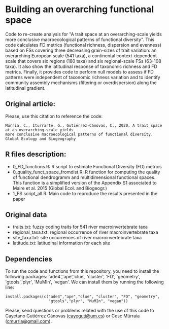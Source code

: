 # Building an overarching functional space

Code to re-create analysis for "A trait space at an overarching-scale yields more conclusive macroecological patterns of functional diversity". This code calculates FD metrics (functional richness, dispersion and evenness) based on FSs covering three decreasing grain-sizes of trait variation: an overarching European scale (541 taxa), a continental context-dependent scale that covers six regions (180 taxa) and six regional-scale FSs (63-108 taxa). It also show the latitudinal response of taxonomic richness and FD metrics. Finally, it provides code to perform null models to assess if FD patterns were independent of taxonomic richness variation and to identify community assembly mechanisms (filtering or overdispersion) along the latitudinal gradient.

## Original article:

Please, use this citation to reference the code:

```
Múrria, C., Iturrarte, G., Gutiérrez-Cánovas, C., 2020. A trait space at an overarching-scale yields 
more conclusive macroecological patterns of functional diversity. Global Ecology and Biogeography
```

## R files description:

* 0_FD_functions.R: R script to estimate Functional Diversity (FD) metrics
* 0_quality_funct_space_fromdist.R: R function for computing the quality of functional dendrogramm and multidimensional functional spaces. This function is a simplified version of the Appendix S1 associated to Maire et al. 2015 (Global Ecol. and Biogeogr.)
* 1_FS script_all.R: Main code to reproduce the results presented in the paper

## Original data
* traits.txt: fuzzy coding traits for 541 river macroinvertebrate taxa
* regional_taxa.txt: regional occurrence of river macroinvertebrate taxa
* site_taxa.txt: site occurrences of river macroinvertebrate taxa
* latitude.txt: latitudinal information for each site

## Dependencies
To run the code and functions from this repository, you need to install the following packages: 'ade4','ape','clue', 'cluster', 'FD', 'geometry',
'gtools','plyr', 'MuMIn', 'vegan'. We can install them by running the following line:

```
install.packages(c("ade4","ape","clue", "cluster", "FD", "geometry",
                   "gtools","plyr", "MuMIn", "vegan"))

```

Please, send questions or problems related with the use of this code to Cayetano Gutiérrez Cánovas (cayeguti@um.es) or Cesc Múrraia (cmurria@gmail.com).

